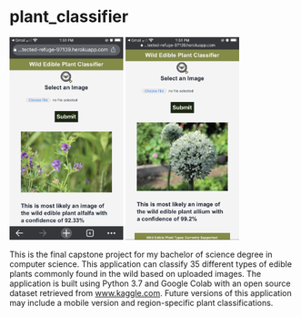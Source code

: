 # plant_classifier
<p float="left">
  <img src="https://github.com/lefthandedcoder/plant_classifier/blob/main/static/iphone_screenshot.jpg" width="200" />
  <img src="https://github.com/lefthandedcoder/plant_classifier/blob/main/static/iphone_screenshot2.jpg?raw=true" width="200" /> 
  </p>

This is the final capstone project for my bachelor of science degree in computer science. 
This application can classify 35 different types of edible plants commonly found in the wild based on uploaded images.
The application is built using Python 3.7 and Google Colab with an open source dataset retrieved from www.kaggle.com.
Future versions of this application may include a mobile version and region-specific plant classifications.
